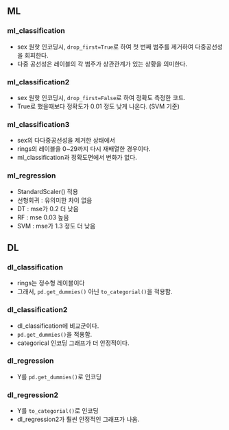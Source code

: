 ## ML
### ml_classification
- sex 원핫 인코딩시, `drop_first=True`로 하여 첫 번째 범주를 제거하여 다중공선성을 회피한다.
- 다중 공선성은 레이블의 각 범주가 상관관계가 있는 상황을 의미한다.
### ml_classification2
- sex 원핫 인코딩시, `drop_first=False`로 하여 정확도 측정한 코드. 
- True로 했을때보다 정확도가 0.01 정도 낮게 나온다. (SVM 기준)
### ml_classification3
- sex의 다다중공선성을 제거한 상태에서
- rings의 레이블을 0~29까지 다시 재배열한 경우이다. 
- ml_classification과 정확도면에서 변화가 없다.
### ml_regression
- StandardScaler() 적용
- 선형회귀 : 유의미한 차이 없음
- DT : mse가 0.2 더 낮음
- RF : mse 0.03 높음
- SVM : mse가 1.3 정도 더 낮음

## DL
### dl_classification
- rings는 정수형 레이블이다
- 그래서, `pd.get_dummies()` 아닌 `to_categorial()`을 적용함.
### dl_classification2
- dl_classification에 비교군이다.
- `pd.get_dummies()`을 적용함.
- categorical 인코딩 그래프가 더 안정적이다.
### dl_regression
- Y를 `pd.get_dummies()`로 인코딩
### dl_regression2
- Y를 `to_categorial()`로 인코딩
- dl_regression2가 훨씬 안정적인 그래프가 나옴.